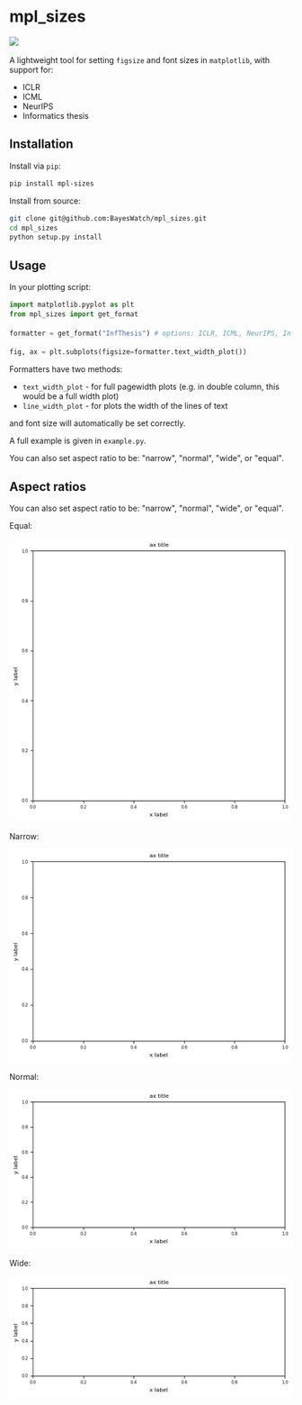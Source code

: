 # mpl_sizes
![](https://img.shields.io/pypi/v/mpl_sizes?color=green)

A lightweight tool for setting `figsize` and font sizes in `matplotlib`, with support for:

- ICLR
- ICML
- NeurIPS
- Informatics thesis 

## Installation

Install via `pip`:

```bash
pip install mpl-sizes
```

Install from source:
```bash
git clone git@github.com:BayesWatch/mpl_sizes.git
cd mpl_sizes 
python setup.py install
```

## Usage

In your plotting script: 

```python
import matplotlib.pyplot as plt
from mpl_sizes import get_format

formatter = get_format("InfThesis") # options: ICLR, ICML, NeurIPS, InfThesis

fig, ax = plt.subplots(figsize=formatter.text_width_plot())
```

Formatters have two methods: 
- `text_width_plot` - for full pagewidth plots (e.g. in double column, this would be a full width plot)
- `line_width_plot` - for plots the width of the lines of text

and font size will automatically be set correctly. 

A full example is given in `example.py`. 

You can also set aspect ratio to be: "narrow", "normal", "wide", or "equal". 

## Aspect ratios

You can also set aspect ratio to be: "narrow", "normal", "wide", or "equal".   
  
Equal:  

![](figures/equal.png)  

Narrow:  

![](figures/narrow.png)  

Normal:  

![](figures/normal.png)  

Wide:  
  
![](figures/wide.png)
